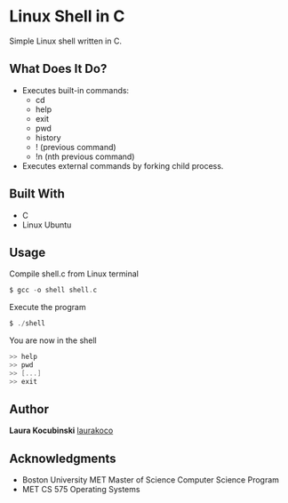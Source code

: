 # Linux Shell in C

Simple Linux shell written in C.

## What Does It Do?

* Executes built-in commands:
  * cd
  * help
  * exit
  * pwd
  * history
  * ! (previous command)
  * !n (nth previous command)
* Executes external commands by forking child process.

## Built With

* C
* Linux Ubuntu

## Usage

Compile shell.c from Linux terminal

```c
$ gcc -o shell shell.c
```

Execute the program

```c
$ ./shell
```

You are now in the shell

```c
>> help
>> pwd
>> [...]
>> exit
```

## Author

**Laura Kocubinski** [laurakoco](https://github.com/laurakoco)

## Acknowledgments

* Boston University MET Master of Science Computer Science Program
* MET CS 575 Operating Systems
